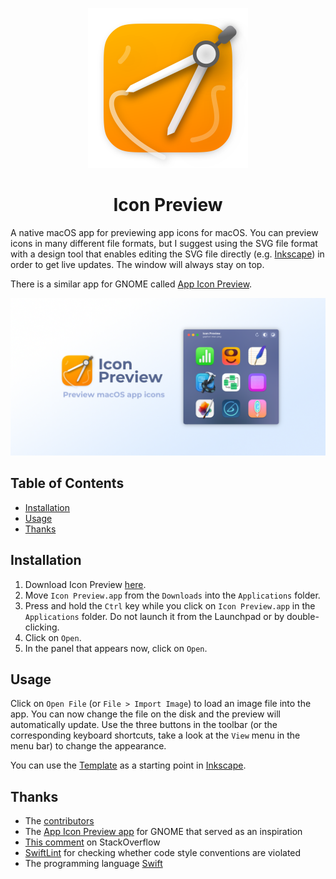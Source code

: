 <p align="center">
  <img width="256" alt="App Icon" src="Icons/AppIcon.png">
  <h1 align="center">Icon Preview</h1>
</p>

A native macOS app for previewing app icons for macOS. You can preview icons in many different file formats, but I suggest using the SVG file format with a design tool that enables editing the SVG file directly (e.g. [Inkscape](https://inkscape.org)) in order to get live updates. The window will always stay on top.

There is a similar app for GNOME called [App Icon Preview](https://tools.design.gnome.org).

![GitHub Banner](Icons/GitHubBanner.png)

## Table of Contents

- [Installation](#Installation)
- [Usage](#Usage)
- [Thanks](#Thanks)

## Installation

1. Download Icon Preview [here](https://github.com/david-swift/IconPreview/releases/latest/download/Icon.Preview.app.zip).
2. Move `Icon Preview.app` from the `Downloads` into the `Applications` folder.
3. Press and hold the `Ctrl` key while you click on `Icon Preview.app` in the `Applications` folder. Do not launch it from the Launchpad or by double-clicking.
4. Click on `Open`.
5. In the panel that appears now, click on `Open`.

## Usage

Click on `Open File` (or `File > Import Image`) to load an image file into the app. You can now change the file on the disk and the preview will automatically update.
Use the three buttons in the toolbar (or the corresponding keyboard shortcuts, take a look at the `View` menu in the menu bar) to change the appearance.

You can use the [Template](Template.svg) as a starting point in [Inkscape](https://inkscape.org).

## Thanks

- The [contributors](Contributors.md)
- The [App Icon Preview app](https://gitlab.gnome.org/World/design/app-icon-preview) for GNOME that served as an inspiration
- [This comment](https://stackoverflow.com/a/74496754/22579339) on StackOverflow
- [SwiftLint](https://github.com/realm/SwiftLint) for checking whether code style conventions are violated
- The programming language [Swift](https://github.com/apple/swift)
